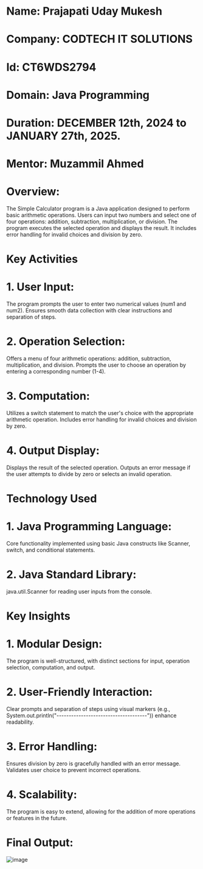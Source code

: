 # Name: Prajapati Uday Mukesh
# Company: CODTECH IT SOLUTIONS 
# Id: CT6WDS2794
# Domain: Java Programming
# Duration: DECEMBER 12th, 2024 to JANUARY 27th, 2025.
# Mentor: Muzammil Ahmed

# Overview: 
The Simple Calculator program is a Java application designed to perform basic arithmetic operations. Users can input two numbers and select one of four operations: addition, subtraction, multiplication, or division. The program executes the selected operation and displays the result. It includes error handling for invalid choices and division by zero.

# Key Activities
# 1. User Input:
The program prompts the user to enter two numerical values (num1 and num2).
Ensures smooth data collection with clear instructions and separation of steps.

# 2. Operation Selection:
Offers a menu of four arithmetic operations: addition, subtraction, multiplication, and division.
Prompts the user to choose an operation by entering a corresponding number (1-4).

# 3. Computation:
Utilizes a switch statement to match the user's choice with the appropriate arithmetic operation.
Includes error handling for invalid choices and division by zero.

# 4. Output Display:
Displays the result of the selected operation.
Outputs an error message if the user attempts to divide by zero or selects an invalid operation.

# Technology Used
# 1. Java Programming Language: 
Core functionality implemented using basic Java constructs like Scanner, switch, and conditional statements.

# 2. Java Standard Library:
java.util.Scanner for reading user inputs from the console.

# Key Insights
# 1. Modular Design:
The program is well-structured, with distinct sections for input, operation selection, computation, and output.

# 2. User-Friendly Interaction:
Clear prompts and separation of steps using visual markers (e.g., System.out.println("-------------------------------------")) enhance readability.

# 3. Error Handling:
Ensures division by zero is gracefully handled with an error message.
Validates user choice to prevent incorrect operations.

# 4. Scalability:
The program is easy to extend, allowing for the addition of more operations or features in the future.

# Final Output:
![image](https://github.com/user-attachments/assets/8591905b-26b9-40a4-aea9-bc0eac999c77)

